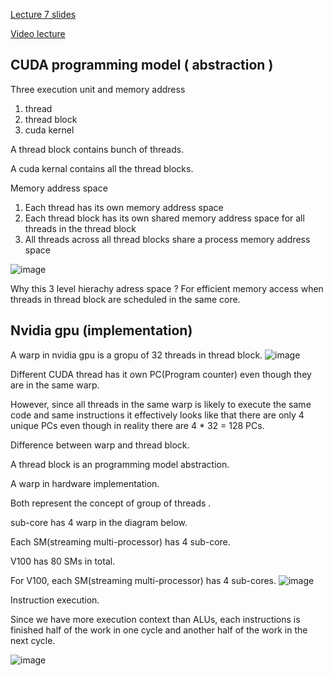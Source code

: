 
[Lecture 7 slides](https://gfxcourses.stanford.edu/cs149/fall23/lecture/gpucuda/)

[Video lecture](https://www.youtube.com/watch?v=qQTDF0CBoxE&list=PLoROMvodv4rMp7MTFr4hQsDEcX7Bx6Odp&index=7&pp=iAQB)


## CUDA programming model ( abstraction )

Three execution unit and memory address
1.  thread
2.  thread block
3.  cuda kernel


A thread block contains bunch of threads.

A cuda kernal contains all the thread blocks.

Memory address space
1. Each thread has its own memory address space
2. Each thread block has its own shared memory address space for all 
threads in the thread block
3. All threads across all thread blocks share a process memory address space

![image](https://github.com/user-attachments/assets/851fe0f2-52ec-4b7b-8a23-d3870982c520)


Why this 3 level hierachy adress space ? 
For efficient memory access when threads in thread block are scheduled in
the same core.

## Nvidia gpu (implementation)

A warp in nvidia gpu is a gropu of 32 threads in thread block.
![image](https://github.com/user-attachments/assets/e2f4aa55-103c-404b-828b-28d693b9c72b)


Different CUDA thread has it own PC(Program counter)
even though they are in the same warp.

However, since all threads in the same warp is likely to execute the 
same code and same instructions it effectively looks like that there are only 
4 unique PCs even though in reality there are 4 * 32 = 128 PCs.

Difference between warp and thread block.

A thread block is an programming model abstraction.

A warp in hardware implementation.

Both represent the concept of group of threads . 


sub-core has 4 warp in the diagram below. 

Each SM(streaming multi-processor) has 4 sub-core.

V100 has 80 SMs in total.

For V100, each SM(streaming multi-processor) has 4 sub-cores. 
![image](https://github.com/user-attachments/assets/dbca936d-0da6-42fa-82d9-ceaf3d91596d)


Instruction execution.

Since we have more execution context than ALUs, each instructions is finished 
half of the work in one cycle and another half of the work in the next cycle.

![image](https://github.com/user-attachments/assets/0531761c-6aef-437d-814a-095990d67950)


